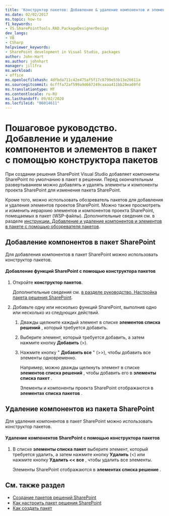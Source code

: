 ```yaml
---
title: 'Конструктор пакетов: Добавление & удаление компонентов и элементов в пакет'
ms.date: 02/02/2017
ms.topic: how-to
f1_keywords:
- VS.SharePointTools.RAD.PackageDesignerDesign
dev_langs:
- VB
- CSharp
helpviewer_keywords:
- SharePoint development in Visual Studio, packages
author: John-Hart
ms.author: johnhart
manager: jillfra
ms.workload:
- office
ms.openlocfilehash: 4dfbda711c42e475af5f17c8799e53b13e26611a
ms.sourcegitcommit: 6cfffa72af599a9d667249caaaa411bb28ea69fd
ms.translationtype: MT
ms.contentlocale: ru-RU
ms.lasthandoff: 09/02/2020
ms.locfileid: "86014611"
---
```

# <a name="how-to-add-and-remove-features-and-items-to-a-package-by-using-the-package-designer"></a>Пошаговое руководство. Добавление и удаление компонентов и элементов в пакет с помощью конструктора пакетов
  При создании решения SharePoint Visual Studio добавляет компоненты SharePoint по умолчанию в пакет в решении. Перед окончательным развертыванием можно добавлять и удалять элементы и компоненты проекта SharePoint для изменения пакета SharePoint.

 Кроме того, можно использовать обозреватель пакетов для добавления и удаления элементов проектов SharePoint. Можно также просмотреть и изменить иерархию элементов и компонентов проекта SharePoint, помещаемых в пакет (WSP-файлы). Дополнительные сведения см. в разделе [инструкции. Добавление и удаление компонентов и элементов в пакете с помощью обозревателя пакетов](../sharepoint/how-to-add-and-remove-features-and-items-to-a-package-by-using-the-packaging-explorer.md).

## <a name="add-features-to-a-sharepoint-package"></a>Добавление компонентов в пакет SharePoint
 Для добавления компонентов в пакет SharePoint можно использовать конструктор пакетов.

#### <a name="to-add-sharepoint-features-with-the-package-designer"></a>Добавление функций SharePoint с помощью конструктора пакетов

1. Откройте **конструктор пакетов**.

    Дополнительные сведения см. [в разделе руководство. Настройка пакета решения SharePoint](../sharepoint/how-to-customize-a-sharepoint-solution-package.md).

2. Добавьте одну или несколько функций SharePoint, выполнив одно или несколько из следующих действий.

   1. Дважды щелкните каждый элемент в списке **элементов списка решений** , который требуется добавить.

   2. Выберите элемент, который требуется добавить, а затем нажмите кнопку **Добавить** (>).

   3. Нажмите кнопку " **Добавить все** " (>>), чтобы добавить все элементы одновременно.

      Например, можно дважды щелкнуть элемент в списке **элементов списка решений** , чтобы добавить его в **элементы списка пакет** .

      Элементы и компоненты проекта SharePoint отображаются в **элементах списка пакетов** .

## <a name="remove-features-from-a-sharepoint-package"></a>Удаление компонентов из пакета SharePoint
 Для удаления компонентов в пакет SharePoint можно использовать конструктор пакетов.

#### <a name="to-remove-sharepoint-features-with-the-package-designer"></a>Удаление компонентов SharePoint с помощью конструктора пакетов

1. В списке **элементы списка пакет** выберите элемент, который требуется удалить, а затем нажмите кнопку **Удалить** (<) или нажмите кнопку **Удалить << все** , чтобы удалить все элементы.

     Элементы SharePoint отображаются в **элементах списка решение** .

## <a name="see-also"></a>См. также раздел
- [Создание пакетов решений SharePoint](../sharepoint/creating-sharepoint-solution-packages.md)
- [Как настроить пакет решения SharePoint](../sharepoint/how-to-customize-a-sharepoint-solution-package.md)
- [Как создать пакет](https://msdn.microsoft.com/b24be45c-e91d-49bb-afb0-7b265404214b)
